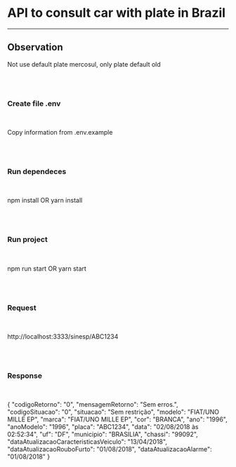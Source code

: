 <h1>API to consult car with plate in Brazil</h1>
<hr>

<h2>Observation</h2>
<p>Not use default plate mercosul, only plate default old</p>

<br><br>

<h3>Create file .env</h3><br>
<p>
Copy information from .env.example
</p>

<br><br>

<h3>Run dependeces</h3><br>
<p>
npm install OR yarn install
</p>

<br><br>

<h3>Run project</h3><br>
<p>
npm run start OR yarn start
</p>

<br><br>

<h3>Request</h3><br>
<p>
http://localhost:3333/sinesp/ABC1234
</p>

<br><br>

<h3>Response</h3><br>
<p>
{
    "codigoRetorno":                         "0",
    "mensagemRetorno":                       "Sem erros.",
    "codigoSituacao":                        "0",
    "situacao":                              "Sem restrição",
    "modelo":                                "FIAT/UNO MILLE EP",
    "marca":                                 "FIAT/UNO MILLE EP",
    "cor":                                   "BRANCA",
    "ano":                                   "1996",
    "anoModelo":                             "1996",
    "placa":                                 "ABC1234",
    "data":                                  "02/08/2018 às 02:52:34",
    "uf":                                    "DF",
    "municipio":                             "BRASILIA",
    "chassi":                                "99092",
    "dataAtualizacaoCaracteristicasVeiculo": "13/04/2018",
    "dataAtualizacaoRouboFurto":             "01/08/2018",
    "dataAtualizacaoAlarme":                 "01/08/2018"
}
</p>
